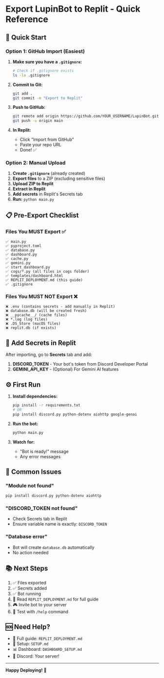 # Export LupinBot to Replit - Quick Reference

## 🚀 Quick Start

### Option 1: GitHub Import (Easiest)

1. **Make sure you have a `.gitignore`:**
   ```bash
   # Check if .gitignore exists
   ls -la .gitignore
   ```

2. **Commit to Git:**
   ```bash
   git add .
   git commit -m "Export to Replit"
   ```

3. **Push to GitHub:**
   ```bash
   git remote add origin https://github.com/YOUR_USERNAME/LupinBot.git
   git push -u origin main
   ```

4. **In Replit:**
   - Click "Import from GitHub"
   - Paste your repo URL
   - Done! ✅

### Option 2: Manual Upload

1. **Create `.gitignore`** (already created)
2. **Export files** to a ZIP (excluding sensitive files)
3. **Upload ZIP to Replit**
4. **Extract in Replit**
5. **Add secrets** in Replit's Secrets tab
6. **Run:** `python main.py`

## 📋 Pre-Export Checklist

### Files You MUST Export ✅

```
✅ main.py
✅ pyproject.toml
✅ database.py
✅ dashboard.py
✅ cache.py
✅ gemini.py
✅ start_dashboard.py
✅ cogs/*.py (all files in cogs folder)
✅ templates/dashboard.html
✅ REPLIT_DEPLOYMENT.md (this guide)
✅ .gitignore
```

### Files You MUST NOT Export ❌

```
❌ .env (contains secrets - add manually in Replit)
❌ database.db (will be created fresh)
❌ __pycache__/ (cache files)
❌ *.log (log files)
❌ .DS_Store (macOS files)
❌ replit.db (if exists)
```

## 🔐 Add Secrets in Replit

After importing, go to **Secrets** tab and add:

1. **DISCORD_TOKEN** - Your bot's token from Discord Developer Portal
2. **GEMINI_API_KEY** - (Optional) For Gemini AI features

## ⚙️ First Run

1. **Install dependencies:**
   ```bash
   pip install -r requirements.txt
   # OR
   pip install discord.py python-dotenv aiohttp google-genai
   ```

2. **Run the bot:**
   ```bash
   python main.py
   ```

3. **Watch for:**
   - "Bot is ready!" message
   - Any error messages

## 🐛 Common Issues

### "Module not found"
```bash
pip install discord.py python-dotenv aiohttp
```

### "DISCORD_TOKEN not found"
- Check Secrets tab in Replit
- Ensure variable name is exactly: `DISCORD_TOKEN`

### "Database error"
- Bot will create `database.db` automatically
- No action needed

## 📚 Next Steps

1. ✅ Files exported
2. ✅ Secrets added
3. ✅ Bot running
4. 📖 Read `REPLIT_DEPLOYMENT.md` for full guide
5. 🎮 Invite bot to your server
6. 🧪 Test with `/help` command

## 🆘 Need Help?

- 📖 Full guide: `REPLIT_DEPLOYMENT.md`
- 🔧 Setup: `SETUP.md`
- 📊 Dashboard: `DASHBOARD_SETUP.md`
- 💬 Discord: Your server!

---

**Happy Deploying!** 🦊

